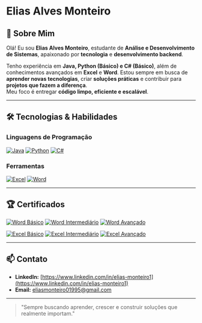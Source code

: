 # Elias Alves Monteiro

## 👋 Sobre Mim
Olá! Eu sou **Elias Alves Monteiro**, estudante de **Análise e Desenvolvimento de Sistemas**, apaixonado por **tecnologia** e **desenvolvimento backend**.  

Tenho experiência em **Java, Python (Básico) e C# (Básico)**, além de conhecimentos avançados em **Excel** e **Word**. Estou sempre em busca de **aprender novas tecnologias**, criar **soluções práticas** e contribuir para **projetos que fazem a diferença**.  
Meu foco é entregar **código limpo, eficiente e escalável**.

---

## 🛠 Tecnologias & Habilidades

### Linguagens de Programação
[![Java](https://img.shields.io/badge/Java-Intermediário-ED8B00?style=for-the-badge&logo=java&logoColor=white)]()
[![Python](https://img.shields.io/badge/Python-Básico-3776AB?style=for-the-badge&logo=python&logoColor=white)]()
[![C#](https://img.shields.io/badge/C%23-Básico-239120?style=for-the-badge&logo=c-sharp&logoColor=white)]()

### Ferramentas
[![Excel](https://img.shields.io/badge/Excel-Avançado-217346?style=for-the-badge&logo=microsoft-excel&logoColor=white)]()
[![Word](https://img.shields.io/badge/Word-Avançado-2B579A?style=for-the-badge&logo=microsoft-word&logoColor=white)]()

---

## 🏆 Certificados
[![Word Básico](https://img.shields.io/badge/Word-Básico-2B579A?style=for-the-badge&logo=microsoft-word&logoColor=white)]()
[![Word Intermediário](https://img.shields.io/badge/Word-Intermediário-2B579A?style=for-the-badge&logo=microsoft-word&logoColor=white)]()
[![Word Avançado](https://img.shields.io/badge/Word-Avançado-2B579A?style=for-the-badge&logo=microsoft-word&logoColor=white)]()

[![Excel Básico](https://img.shields.io/badge/Excel-Básico-217346?style=for-the-badge&logo=microsoft-excel&logoColor=white)]()
[![Excel Intermediário](https://img.shields.io/badge/Excel-Intermediário-217346?style=for-the-badge&logo=microsoft-excel&logoColor=white)]()
[![Excel Avançado](https://img.shields.io/badge/Excel-Avançado-217346?style=for-the-badge&logo=microsoft-excel&logoColor=white)]()

---

## 📫 Contato
- **LinkedIn:** [https://www.linkedin.com/in/elias-monteiro1](https://www.linkedin.com/in/elias-monteiro1)  
- **Email:** [eliasmonteiro01995@gmail.com](mailto:eliasmonteiro01995@gmail.com)  

---

> "Sempre buscando aprender, crescer e construir soluções que realmente importam."
